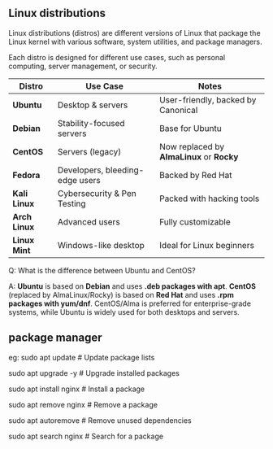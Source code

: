 ## Linux distributions
Linux distributions (distros) are different versions of Linux that package the Linux kernel with various software, system utilities, and package managers.

Each distro is designed for different use cases, such as personal computing, server management, or security.

| Distro         | Use Case                        | Notes                                      |
| -------------- | ------------------------------- | ------------------------------------------ |
| **Ubuntu**     | Desktop & servers               | User-friendly, backed by Canonical         |
| **Debian**     | Stability-focused servers       | Base for Ubuntu                            |
| **CentOS**     | Servers (legacy)                | Now replaced by **AlmaLinux** or **Rocky** |
| **Fedora**     | Developers, bleeding-edge users | Backed by Red Hat                          |
| **Kali Linux** | Cybersecurity & Pen Testing     | Packed with hacking tools                  |
| **Arch Linux** | Advanced users                  | Fully customizable                         |
| **Linux Mint** | Windows-like desktop            | Ideal for Linux beginners                  |


Q: What is the difference between Ubuntu and CentOS?

A: **Ubuntu** is based on **Debian** and uses **.deb packages with apt**. **CentOS** (replaced by AlmaLinux/Rocky) is based on **Red Hat** and uses **.rpm packages with yum/dnf**. CentOS/Alma is preferred for enterprise-grade systems, while Ubuntu is widely used for both desktops and servers.

## package manager 

eg: 
sudo apt update         # Update package lists

sudo apt upgrade -y     # Upgrade installed packages

sudo apt install nginx  # Install a package

sudo apt remove nginx   # Remove a package

sudo apt autoremove     # Remove unused dependencies

sudo apt search nginx   # Search for a package
